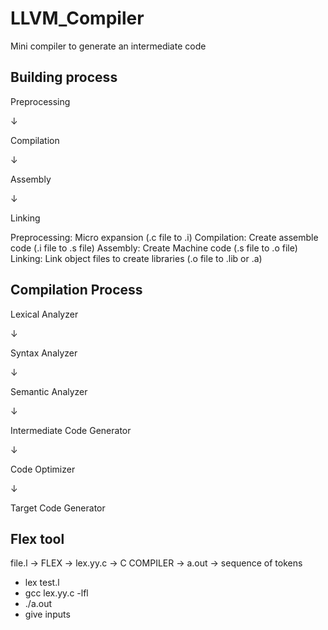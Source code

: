 # LLVM_Compiler
Mini compiler to generate an intermediate code

Building process
-----------------
Preprocessing

&#8595;

Compilation

&#8595;

Assembly

&#8595;

Linking

Preprocessing: Micro expansion (.c file to .i)
Compilation: Create assemble code (.i file to .s file)
Assembly: Create Machine code (.s file to .o file)
Linking: Link object files to create libraries (.o file to .lib or .a)

Compilation Process
-------------------
Lexical Analyzer

&#8595;

Syntax Analyzer

&#8595;

Semantic Analyzer

&#8595;

Intermediate Code Generator

&#8595;

Code Optimizer

&#8595;

Target Code Generator


Flex tool
---------
file.l -> FLEX -> lex.yy.c -> C COMPILER -> a.out -> sequence of tokens

- lex test.l
- gcc lex.yy.c -lfl
- ./a.out 
- give inputs
